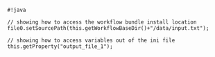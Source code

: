 <pre><code>#!java

// showing how to access the workflow bundle install location
file0.setSourcePath(this.getWorkflowBaseDir()+"/data/input.txt");

// showing how to access variables out of the ini file
this.getProperty("output_file_1");
</code></pre>
